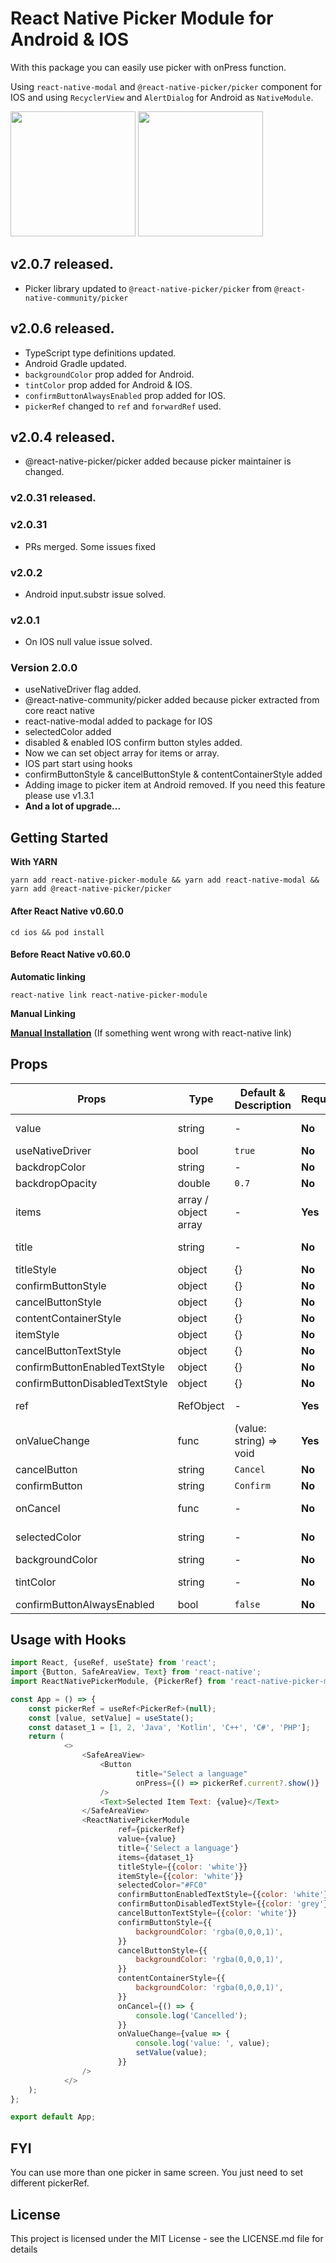 # React Native Picker Module for Android & IOS

With this package you can easily use picker with onPress function.

Using `react-native-modal` and `@react-native-picker/picker` component for IOS and using `RecyclerView` and `AlertDialog` for Android as `NativeModule`.


<img src="./docs/android-picker-module.png" width="200"> <img width="200" src="./docs/ios-picker-module.png">

## v2.0.7 released.
- Picker library updated to `@react-native-picker/picker` from `@react-native-community/picker`

## v2.0.6 released.
- TypeScript type definitions updated.
- Android Gradle updated.
- `backgroundColor` prop added for Android.
- `tintColor` prop added for Android & IOS.
- `confirmButtonAlwaysEnabled` prop added for IOS.
- `pickerRef` changed to `ref` and `forwardRef` used.


## v2.0.4 released.
- @react-native-picker/picker added because picker maintainer is changed.

### v2.0.31 released.

### v2.0.31
- PRs merged. Some issues fixed

### v2.0.2
- Android input.substr issue solved.

### v2.0.1
- On IOS null value issue solved.

### Version 2.0.0
- useNativeDriver flag added.
- @react-native-community/picker added because picker extracted from core react native
- react-native-modal added to package for IOS
- selectedColor added
- disabled & enabled IOS confirm button styles added.
- Now we can set object array for items or array.
- IOS part start using hooks
- confirmButtonStyle & cancelButtonStyle & contentContainerStyle added
- Adding image to picker item at Android removed. If you need this feature please use v1.3.1
- **And a lot of upgrade...**


## Getting Started

**With YARN**

```
yarn add react-native-picker-module && yarn add react-native-modal && yarn add @react-native-picker/picker
```

#### After React Native v0.60.0

```
cd ios && pod install
```

#### Before React Native v0.60.0
**Automatic linking**

```
react-native link react-native-picker-module
```

**Manual Linking**

**[Manual Installation](/docs/manual-installation.md)** (If something went wrong with react-native link)

## Props

| Props                          | Type                 | Default & Description   | Required | OS        |
|--------------------------------|----------------------|-------------------------|----------|-----------|
| value                          | string               | -                       |**No**        |Android, IOS|
| useNativeDriver                | bool                 | `true`                  |**No**        |IOS|
| backdropColor                  | string               | -                       |**No**        |IOS|
| backdropOpacity                | double               | `0.7`                   |**No**        |IOS|
| items                          | array / object array | -                       |**Yes**    |Android, IOS|
| title                          | string               | -                       |**No**        |Android, IOS|
| titleStyle                     | object               | {}                      |**No**        |IOS        |
| confirmButtonStyle             | object               | {}                      |**No**        |IOS        |
| cancelButtonStyle              | object               | {}                      |**No**        |IOS        |
| contentContainerStyle          | object               | {}                      |**No**        |IOS        |
| itemStyle                      | object               | {}                      |**No**        |IOS        |
| cancelButtonTextStyle          | object               | {}                      |**No**        |IOS        |
| confirmButtonEnabledTextStyle  | object               | {}                      |**No**        |IOS        |
| confirmButtonDisabledTextStyle | object               | {}                      |**No**        |IOS        |
| ref                            | RefObject            | -                       |**Yes**   |Android, IOS|
| onValueChange                  | func                 | (value: string) => void |**Yes**   |Android, IOS|
| cancelButton                   | string               | `Cancel`                |**No**        |IOS        |
| confirmButton                  | string               | `Confirm`               |**No**        |IOS        |
| onCancel                       | func                 | -                       |**No**    |Android, IOS|
| selectedColor                  | string               | -                       |**No**    |Android, IOS|
| backgroundColor                | string               | -                       |**No**    |Android|
| tintColor                      | string               | -                       |**No**    |Android, IOS|
| confirmButtonAlwaysEnabled     | bool                 | `false`                  |**No**    |IOS|


## Usage with Hooks
```javascript
import React, {useRef, useState} from 'react';
import {Button, SafeAreaView, Text} from 'react-native';
import ReactNativePickerModule, {PickerRef} from 'react-native-picker-module';

const App = () => {
    const pickerRef = useRef<PickerRef>(null);
    const [value, setValue] = useState();
    const dataset_1 = [1, 2, 'Java', 'Kotlin', 'C++', 'C#', 'PHP'];
    return (
            <>
                <SafeAreaView>
                    <Button
                            title="Select a language"
                            onPress={() => pickerRef.current?.show()}
                    />
                    <Text>Selected Item Text: {value}</Text>
                </SafeAreaView>
                <ReactNativePickerModule
                        ref={pickerRef}
                        value={value}
                        title={'Select a language'}
                        items={dataset_1}
                        titleStyle={{color: 'white'}}
                        itemStyle={{color: 'white'}}
                        selectedColor="#FC0"
                        confirmButtonEnabledTextStyle={{color: 'white'}}
                        confirmButtonDisabledTextStyle={{color: 'grey'}}
                        cancelButtonTextStyle={{color: 'white'}}
                        confirmButtonStyle={{
                            backgroundColor: 'rgba(0,0,0,1)',
                        }}
                        cancelButtonStyle={{
                            backgroundColor: 'rgba(0,0,0,1)',
                        }}
                        contentContainerStyle={{
                            backgroundColor: 'rgba(0,0,0,1)',
                        }}
                        onCancel={() => {
                            console.log('Cancelled');
                        }}
                        onValueChange={value => {
                            console.log('value: ', value);
                            setValue(value);
                        }}
                />
            </>
    );
};

export default App;


```

## FYI
You can use more than one picker in same screen. You just need to set different pickerRef.

## License
This project is licensed under the MIT License - see the LICENSE.md file for details
